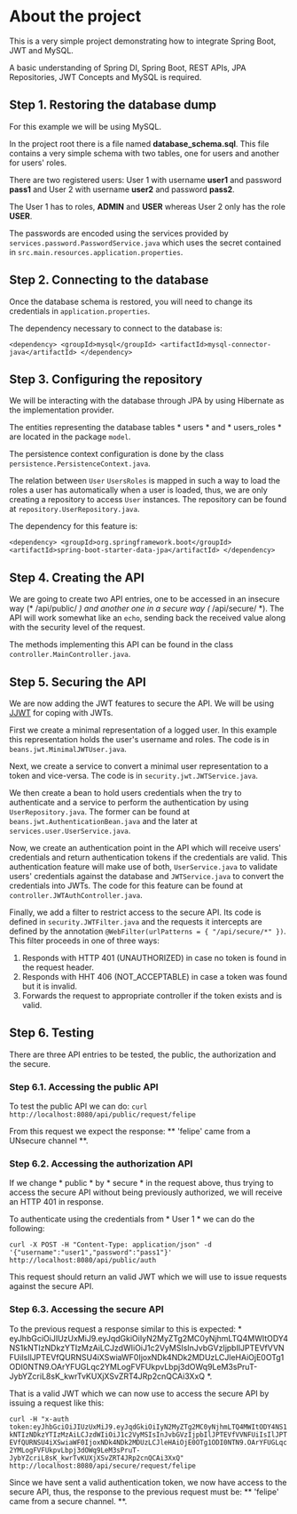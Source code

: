 # About the project

This is a very simple project demonstrating how to integrate Spring Boot, JWT and MySQL.

A basic understanding of Spring DI, Spring Boot, REST APIs, JPA Repositories, JWT Concepts and MySQL is required.

## Step 1. Restoring the database dump

For this example we will be using MySQL.

In the project root there is a file named **database_schema.sql**. This file contains a very simple schema with two tables, one for users and another for users' roles. 

There are two registered users: User 1 with username **user1** and password **pass1** and User 2 with username **user2** and password **pass2**.

The User 1 has to roles, **ADMIN** and **USER** whereas User 2 only has the role **USER**.

The passwords are encoded using the services provided by `services.password.PasswordService.java` which uses the secret contained in `src.main.resources.application.properties`.


## Step 2. Connecting to the database

Once the database schema is restored, you will need to change its credentials in `application.properties`.

The dependency necessary to connect to the database is:

`
		<dependency>
			<groupId>mysql</groupId>
			<artifactId>mysql-connector-java</artifactId>
		</dependency>
`


## Step 3. Configuring the repository

We will be interacting with the database through JPA by using Hibernate as the implementation provider.

The entities representing the database tables * users * and * users_roles * are located in the package `model`.

The persistence context configuration is done by the class `persistence.PersistenceContext.java`.

The relation between `User` `UsersRoles` is mapped in such a way to load the roles a user has automatically when a user is loaded, thus, we are only creating a repository to access `User` instances. The repository can be found at `repository.UserRepository.java`.  
 
The dependency for this feature is:
 
`
		<dependency>
			<groupId>org.springframework.boot</groupId>
			<artifactId>spring-boot-starter-data-jpa</artifactId>
		</dependency>
`


## Step 4. Creating the API

We are going to create two API entries, one to be accessed in an insecure way (* /api/public/ *) and another one in a secure way (* /api/secure/ *). The API will work somewhat like an `echo`,  sending back the received value along with the security level of the request.

The methods implementing this API can be found in the class `controller.MainController.java`. 


## Step 5. Securing the API

We are now adding the JWT features to secure the API. We will be using [JJWT](https://github.com/jwtk/jjwt) for coping with JWTs.

First we create a minimal representation of a logged user. In this example this representation holds the user's username and roles. The code is in `beans.jwt.MinimalJWTUser.java`. 

Next, we create a service to convert a minimal user representation to a token and vice-versa. The code is in `security.jwt.JWTService.java`. 

We then create a bean to hold users credentials when the try to authenticate and a service to perform the authentication by using `UserRepository.java`. The former can be found at `beans.jwt.AuthenticationBean.java` and the later at `services.user.UserService.java`. 

Now, we create an authentication point in the API which will receive users' credentials and return authentication tokens if the credentials are valid. This authentication feature will make use of both, `UserService.java` to validate users' credentials against the database and `JWTService.java` to convert the credentials into JWTs. The code for this feature can be found at `controller.JWTAuthController.java`.

Finally, we add a filter to restrict access to the secure API. Its code is defined in `security.JWTFilter.java` and the requests it intercepts are defined by the annotation `@WebFilter(urlPatterns = { "/api/secure/*" })`. This filter proceeds in one of three ways:

1. Responds with HTTP 401 (UNAUTHORIZED) in case no token is found in the request header.
2. Responds with HHT 406 (NOT_ACCEPTABLE) in case a token was found but it is invalid.
3. Forwards the request to appropriate controller if the token exists and is valid.

## Step 6. Testing

There are three API entries to be tested, the public, the authorization and the secure.

### Step 6.1. Accessing the public API

To test the public API we can do: `curl http://localhost:8080/api/public/request/felipe`

From this request we expect the response: ** 'felipe' came from a UNsecure channel **.

### Step 6.2. Accessing the authorization API

If we change * public * by * secure * in the request above, thus trying to access the secure API without being previously authorized, we will receive an HTTP 401 in response.

To authenticate using the credentials from * User 1 * we can do the following:

`curl -X POST -H "Content-Type: application/json" -d '{"username":"user1","password":"pass1"}' http://localhost:8080/api/public/auth`

This request should return an valid JWT which we will use to issue requests against the secure API.

### Step 6.3. Accessing the secure API

To the previous request a response similar to this is expected: * eyJhbGciOiJIUzUxMiJ9.eyJqdGkiOiIyN2MyZTg2MC0yNjhmLTQ4MWItODY4NS1kNTIzNDkzYTIzMzAiLCJzdWIiOiJ1c2VyMSIsInJvbGVzIjpbIlJPTEVfVVNFUiIsIlJPTEVfQURNSU4iXSwiaWF0IjoxNDk4NDk2MDUzLCJleHAiOjE0OTg1ODI0NTN9.OArYFUGLqc2YMLogFVFUkpvLbpj3dOWq9LeM3sPruT-JybYZcriL8sK_kwrTvKUXjXSvZRT4JRp2cnQCAi3XxQ *.

That is a valid JWT which we can now use to access the secure API by issuing a request like this:

`curl -H "x-auth token:eyJhbGciOiJIUzUxMiJ9.eyJqdGkiOiIyN2MyZTg2MC0yNjhmLTQ4MWItODY4NS1kNTIzNDkzYTIzMzAiLCJzdWIiOiJ1c2VyMSIsInJvbGVzIjpbIlJPTEVfVVNFUiIsIlJPTEVfQURNSU4iXSwiaWF0IjoxNDk4NDk2MDUzLCJleHAiOjE0OTg1ODI0NTN9.OArYFUGLqc2YMLogFVFUkpvLbpj3dOWq9LeM3sPruT-JybYZcriL8sK_kwrTvKUXjXSvZRT4JRp2cnQCAi3XxQ" http://localhost:8080/api/secure/request/felipe`

Since we have sent a valid authentication token, we now have access to the secure API, thus, the response to the previous request must be: ** 'felipe' came from a secure channel. **.